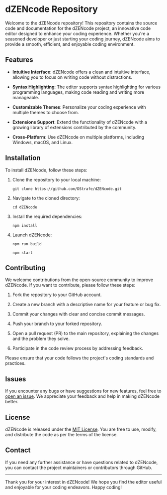 # dZENcode Repository

Welcome to the dZENcode repository! This repository contains the source code and documentation for the dZENcode project, an innovative code editor designed to enhance your coding experience. Whether you're a seasoned developer or just starting your coding journey, dZENcode aims to provide a smooth, efficient, and enjoyable coding environment.

## Features

- **Intuitive Interface**: dZENcode offers a clean and intuitive interface, allowing you to focus on writing code without distractions.

- **Syntax Highlighting**: The editor supports syntax highlighting for various programming languages, making code reading and writing more manageable.

- **Customizable Themes**: Personalize your coding experience with multiple themes to choose from.

- **Extensions Support**: Extend the functionality of dZENcode with a growing library of extensions contributed by the community.

- **Cross-Platform**: Use dZENcode on multiple platforms, including Windows, macOS, and Linux.

## Installation

To install dZENcode, follow these steps:

1. Clone the repository to your local machine:

   ```
   git clone https://github.com/DStrafe/dZENcode.git
   ```

2. Navigate to the cloned directory:

   ```
   cd dZENcode
   ```

3. Install the required dependencies:

   ```
   npm install
   ```

4. Launch dZENcode:
   ```
   npm run build

   npm start
   ```

## Contributing

We welcome contributions from the open-source community to improve dZENcode. If you want to contribute, please follow these steps:

1. Fork the repository to your GitHub account.

2. Create a new branch with a descriptive name for your feature or bug fix.

3. Commit your changes with clear and concise commit messages.

4. Push your branch to your forked repository.

5. Open a pull request (PR) to the main repository, explaining the changes and the problem they solve.

6. Participate in the code review process by addressing feedback.

Please ensure that your code follows the project's coding standards and practices.

## Issues

If you encounter any bugs or have suggestions for new features, feel free to [open an issue](https://github.com/DStrafe/dZENcode/issues). We appreciate your feedback and help in making dZENcode better.

## License

dZENcode is released under the [MIT License](https://github.com/DStrafe/dZENcode/blob/main/LICENSE). You are free to use, modify, and distribute the code as per the terms of the license.

## Contact

If you need any further assistance or have questions related to dZENcode, you can contact the project maintainers or contributors through GitHub.

---

Thank you for your interest in dZENcode! We hope you find the editor useful and enjoyable for your coding endeavors. Happy coding!
